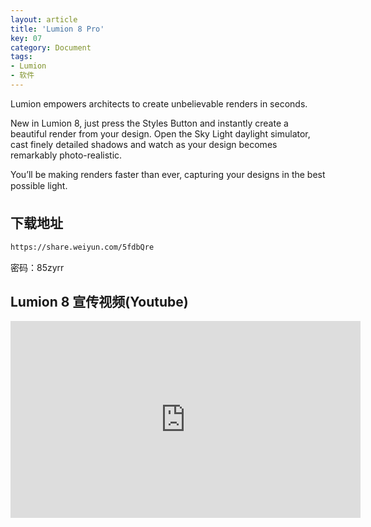 ```yaml
---
layout: article
title: 'Lumion 8 Pro'
key: 07
category: Document
tags:
- Lumion
- 软件
---
```


Lumion empowers architects to create unbelievable renders in seconds.

New in Lumion 8, just press the Styles Button and instantly create a beautiful render from your design. Open the Sky Light daylight simulator, cast finely detailed shadows and watch as your design becomes remarkably photo-realistic.

You’ll be making renders faster than ever, capturing your designs in the best possible light. 

## 下载地址

```bash
https://share.weiyun.com/5fdbQre
```
密码：85zyrr
## Lumion 8 宣传视频(Youtube)

<iframe width="560" height="315" src="https://www.youtube.com/embed/N5TLwzDAaf4?rel=0&amp;showinfo=0" frameborder="0" allow="autoplay; encrypted-media" allowfullscreen></iframe>
